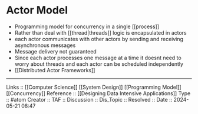 # Actor Model

- Programming model for concurrency in a single [[process]]
- Rather than deal with [[thread|threads]] logic is encapsulated in actors
- each actor communicates with other actors by sending and receiving asynchronous messages
- Message delivery not guaranteed
- Since each actor processes one message at a time it doesnt need to worry about threads and each actor can be scheduled independently
- [[Distributed Actor Frameworks]]

---
Links :: [[Computer Science]] [[System Design]] [[Programming Model]] [[Concurrency]]
Reference :: [[Designing Data Intensive Applications]]
Type :: #atom
Creator ::
TAF ::
Discussion ::
Dis_Topic :: 
Resolved ::
Date :: 2024-05-21 08:47
